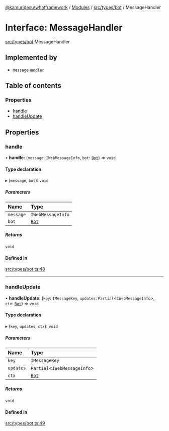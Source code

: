 [@kamuridesu/whatframework](../README.md) / [Modules](../modules.md) / [src/types/bot](../modules/src_types_bot.md) / MessageHandler

# Interface: MessageHandler

[src/types/bot](../modules/src_types_bot.md).MessageHandler

## Implemented by

- [`MessageHandler`](../classes/src_modules_messageHandler.MessageHandler.md)

## Table of contents

### Properties

- [handle](src_types_bot.MessageHandler.md#handle)
- [handleUpdate](src_types_bot.MessageHandler.md#handleupdate)

## Properties

### handle

• **handle**: (`message`: `IWebMessageInfo`, `bot`: [`Bot`](src_types_bot.Bot.md)) => `void`

#### Type declaration

▸ (`message`, `bot`): `void`

##### Parameters

| Name | Type |
| :------ | :------ |
| `message` | `IWebMessageInfo` |
| `bot` | [`Bot`](src_types_bot.Bot.md) |

##### Returns

`void`

#### Defined in

[src/types/bot.ts:48](https://github.com/kamuridesu/WhatFramework/blob/01ee173/src/types/bot.ts#L48)

___

### handleUpdate

• **handleUpdate**: (`key`: `IMessageKey`, `updates`: `Partial`<`IWebMessageInfo`\>, `ctx`: [`Bot`](src_types_bot.Bot.md)) => `void`

#### Type declaration

▸ (`key`, `updates`, `ctx`): `void`

##### Parameters

| Name | Type |
| :------ | :------ |
| `key` | `IMessageKey` |
| `updates` | `Partial`<`IWebMessageInfo`\> |
| `ctx` | [`Bot`](src_types_bot.Bot.md) |

##### Returns

`void`

#### Defined in

[src/types/bot.ts:49](https://github.com/kamuridesu/WhatFramework/blob/01ee173/src/types/bot.ts#L49)
